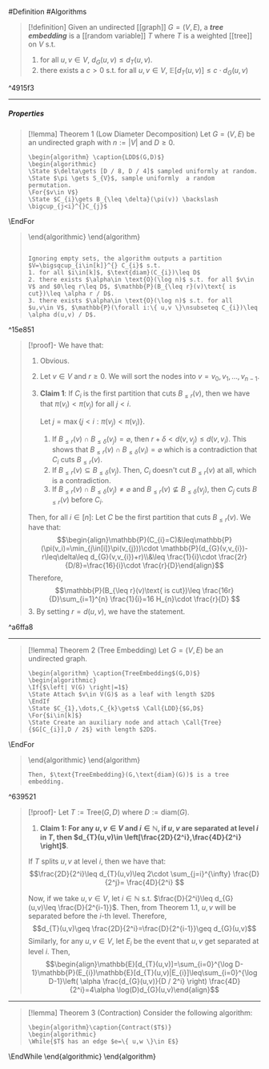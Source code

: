 #Definition #Algorithms 

> [!definition]
> Given an undirected [[graph]] $G=(V,E)$, a ***tree embedding*** is a [[random variable]] $T$  where $T$ is a weighted [[tree]] on $V$ s.t.
> 1. for all $u,v\in V$, $d_{G}(u,v)\leq d_{T}(u,v)$.
> 2. there exists a $c>0$ s.t. for all $u,v\in V$, $\mathbb{E}[d_{T}(u,v)]\leq c\cdot d_{G}(u,v)$

^4915f3

---
##### Properties
> [!lemma] Theorem 1 (Low Diameter Decomposition)
> Let $G=(V,E)$ be an undirected graph with $n:=\left| V \right|$ and $D\geq 0$.
> ```pseudo
> \begin{algorithm} \caption{LDD$(G,D)$}
> \begin{algorithmic}
> \State $\delta\gets [D / 8, D / 4]$ sampled uniformly at random.
> \State $\pi \gets S_{V}$, sample uniformly  a random permutation.
> \For{$v\in V$}
> \State $C_{i}\gets B_{\leq \delta}(\pi(v)) \backslash \bigcup_{j<i}^{}C_{j}$
\EndFor
> \end{algorithmic}
> \end{algorithm}
> ```
> 
> Ignoring empty sets, the algorithm outputs a partition $V=\bigsqcup_{i\in[k]}^{} C_{i}$ s.t. 
> 1. for all $i\in[k]$, $\text{diam}(C_{i})\leq D$
> 2. there exists $\alpha\in \text{O}(\log n)$ s.t. for all $v\in V$ and $0\leq r\leq D$, $\mathbb{P}(B_{\leq r}(v)\text{ is cut})\leq \alpha r / D$.
> 3. there exists $\alpha\in \text{O}(\log n)$ s.t. for all $u,v\in V$, $\mathbb{P}(\forall i:\{ u,v \}\nsubseteq C_{i})\leq \alpha d(u,v) / D$.

^15e851

> [!proof]-
> We have that:
> 1. Obvious.
> 2. Let $v\in V$ and $r\geq 0$. We will sort the nodes into $v=v_{0},v_{1},\dots,v_{n-1}$. 
> 	1. **Claim 1**: If $C_{i}$ is the first partition that cuts $B_{\leq r}(v)$, then we have that $\pi(v_{i})<\pi(v_{j})$ for all $j< i$.
> 	   
> 	   Let $j=\max\{ j<i: \pi(v_{j})<\pi(v_{i}) \}$.
> 		1. If $B_{\leq r}(v)\cap B_{\leq \delta}(v_{j})=\varnothing$, then $r+\delta<d(v,v_{j})\leq d(v,v_{i})$. This shows that $B_{\leq r}(v)\cap B_{\leq \delta}(v_{i})=\varnothing$ which is a contradiction that $C_{i}$ cuts $B_{\leq r}(v)$.
> 		2. If $B_{\leq r}(v)\subseteq B_{\leq \delta}(v_{j})$. Then, $C_{i}$ doesn't cut $B_{\leq r}(v)$ at all, which is a contradiction.
> 		3. If $B_{\leq r}(v)\cap B_{\leq \delta}(v_{j})\neq \varnothing$ and $B_{\leq r}(v)\nsubseteq B_{\leq \delta}(v_{j})$, then $C_{j}$ cuts $B_{\leq r}(v)$ before $C_{i}$. 
> 	
> 	Then, for all $i\in[n]$: Let $C$ be the first partition that cuts $B_{\leq r}(v)$. We have that:$$\begin{align}\mathbb{P}(C_{i}=C)&\leq\mathbb{P}(\pi(v_i)=\min_{j\in[i]}\pi(v_{j}))\cdot \mathbb{P}(d_{G}(v,v_{i})-r\leq\delta\leq d_{G}(v,v_{i})+r)\\&\leq \frac{1}{i}\cdot \frac{2r}{D/8}=\frac{16}{i}\cdot \frac{r}{D}\end{align}$$Therefore, $$\mathbb{P}(B_{\leq r}(v)\text{ is cut})\leq \frac{16r}{D}\sum_{i=1}^{n} \frac{1}{i}=16 H_{n}\cdot \frac{r}{D} $$
> 3. By setting $r=d(u,v)$, we have the statement.

^a6ffa8

---
> [!lemma] Theorem 2 (Tree Embedding)
> Let $G=(V,E)$ be an undirected graph.
> ```pseudo
> \begin{algorithm} \caption{TreeEmbedding$(G,D)$}
> \begin{algorithmic}
> \If{$\left| V(G) \right|=1$}
> \State Attach $v\in V(G)$ as a leaf with length $2D$
> \EndIf
> \State $C_{1},\dots,C_{k}\gets$ \Call{LDD}{$G,D$}
> \For{$i\in[k]$}
> \State Create an auxiliary node and attach \Call{Tree}{$G[C_{i}],D / 2$} with length $2D$.
\EndFor
> \end{algorithmic}
> \end{algorithm}
> ```
> Then, $\text{TreeEmbedding}(G,\text{diam}(G))$ is a tree embedding.

^639521

> [!proof]-
> Let $T:=\text{Tree}(G,D)$ where $D:=\text{diam}(G)$.
> 1. **Claim 1: For any $u,v\in V$ and $i\in \mathbb{N}$, if $u,v$ are separated at level $i$ in $T$, then $d_{T}(u,v)\in \left[\frac{2D}{2^i},\frac{4D}{2^i} \right]$**.
> 	
> 	If $T$ splits $u,v$ at level $i$, then we have that: $$\frac{2D}{2^i}\leq d_{T}(u,v)\leq 2\cdot \sum_{j=i}^{\infty} \frac{D}{2^j}= \frac{4D}{2^i} $$
> 
> Now, if we take $u,v\in V$, let $i\in \mathbb{N}$ s.t. $\frac{D}{2^i}\leq d_{G}(u,v)\leq \frac{D}{2^{i-1}}$. Then, from Theorem 1.1, $u,v$ will be separated before the $i$-th level. Therefore, $$d_{T}(u,v)\geq \frac{2D}{2^i}=\frac{D}{2^{i-1}}\geq d_{G}(u,v)$$Similarly, for any $u,v\in V$, let $E_{i}$ be the event that $u,v$ get separated at level $i$. Then,$$\begin{align}\mathbb{E}[d_{T}(u,v)]=\sum_{i=0}^{\log D-1}\mathbb{P}(E_{i})\mathbb{E}[d_{T}(u,v)|E_{i}]\leq\sum_{i=0}^{\log D-1}\left( \alpha \frac{d_{G}(u,v)}{D / 2^i} \right) \frac{4D}{2^i}=4\alpha \log(D)d_{G}(u,v)\end{align}$$

---
> [!lemma] Theorem 3 (Contraction)
> Consider the following algorithm:
> ```pseudo
> \begin{algorithm}\caption{Contract($T$)}
> \begin{algorithmic} 
> \While{$T$ has an edge $e=\{ u,w \}\in E$}
\EndWhile
\end{algorithmic}
\end{algorithm}
```